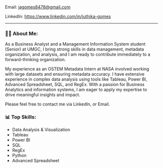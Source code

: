 Email: jagomes8478@gmail.com

LinkedIn: https://www.linkedin.com/in/juthika-gomes

---

### :woman_technologist: About Me:

As a Business Analyst and a Management Information System student (Senior) at UMGC, I bring strong skills in data management, metadata organization, and analysis, and I am ready to contribute immediately to a forward-thinking organization. 

My experience as an OSTEM Metadata Intern at NASA involved working with large datasets and ensuring metadata accuracy. I have extensive experience in complex data analysis using tools like Tableau, Power BI, Advanced Spreadsheet, SQL, and RegEx. With a passion for Business Analytics and information systems, I am eager to apply my expertise to drive meaningful insights and impact.

Please feel free to contact me via LinkedIn, or Email.

### 📊 Top Skills:

* Data Analysis & Visualization
* Tableau
* Power BI
* SQL
* RegEx
* Python
* Advanced Spreadsheet
